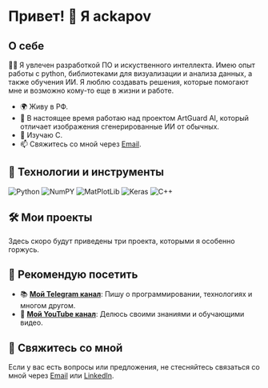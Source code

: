 # Привет! 👋 Я ackapov

## О себе

👨‍💻 Я увлечен разработкой ПО и искуственного интеллекта. Имею опыт работы с python, библиотеками для визуализации и анализа данных, а также обучения ИИ. Я люблю создавать решения, которые помогают мне и возможно кому-то еще в жизни и работе.

- 🌍 Живу в РФ.
- 🔭 В настоящее время работаю над проектом ArtGuard AI, который отличает изображения сгенерированные ИИ от обычных.
- 🌱 Изучаю C.
- 📫 Свяжитесь со мной через [Email](mailto:askarovw@yandex.ru).

## 🔧 Технологии и инструменты

![Python](https://img.shields.io/badge/-Python-333?style=flat&logo=python)
![NumPY](https://img.shields.io/badge/-NumPY-333?style=flat&logo=numpy)
![MatPlotLib](https://img.shields.io/badge/-MatPlotLib-333?style=flat&logo=matplotlib)
![Keras](https://img.shields.io/badge/-Keras-333?style=flat&logo=keras)
![C++](https://img.shields.io/badge/-C-333?style=flat&logo=c)

## 🛠️ Мои проекты

Здесь скоро будут приведены три проекта, которыми я особенно горжусь.

## 🌟 Рекомендую посетить

- 📚 [**Мой Telegram канал**](https://t.me/koderskaya_ackapova): Пишу о программировании, технологиях и многом другом.
- 🎥 [**Мой YouTube канал**](https://www.youtube.com/@ackapov): Делюсь своими знаниями и обучающими видео.

## 💬 Свяжитесь со мной

Если у вас есть вопросы или предложения, не стесняйтесь связаться со мной через [Email](mailto:askarovw@yandex.ru) или [LinkedIn](https://www.linkedin.com/in/yourprofile/).
